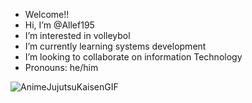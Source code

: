 -  Welcome!!
-  Hi, I’m @Allef195
-  I’m interested in volleybol
-  I’m currently learning systems development
-  I’m looking to collaborate on information Technology
-  Pronouns: he/him


![AnimeJujutsuKaisenGIF](https://github.com/user-attachments/assets/ebe30fb8-485a-4061-8aa4-2b858380308f)

